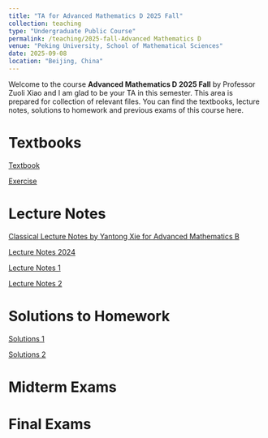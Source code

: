 ```yaml
---
title: "TA for Advanced Mathematics D 2025 Fall"
collection: teaching
type: "Undergraduate Public Course"
permalink: /teaching/2025-fall-Advanced Mathematics D
venue: "Peking University, School of Mathematical Sciences"
date: 2025-09-08
location: "Beijing, China"
---
```


Welcome to the course **Advanced Mathematics D 2025 Fall** by Professor Zuoli Xiao and I am glad to be your TA in this semester. This area is prepared for collection of relevant files. You can find the textbooks, lecture notes, solutions to homework and previous exams of this course here.

Textbooks
======
[Textbook](../assets/textbook.pdf)

[Exercise](../assets/exercise.pdf)

Lecture Notes
======
[Classical Lecture Notes by Yantong Xie for Advanced Mathematics B](https://darkoxie.github.io/)

[Lecture Notes 2024](../assets/Lecture_Notes_2024.pdf)

[Lecture Notes 1](../assets/2025_Lecture_Notes_1.pdf)

[Lecture Notes 2](../assets/2025_Lecture_Notes_2.pdf)


Solutions to Homework
======
[Solutions 1](../assets/Solutions1.pdf)

[Solutions 2](../assets/Solutions2.pdf)


Midterm Exams
======

Final Exams
======
